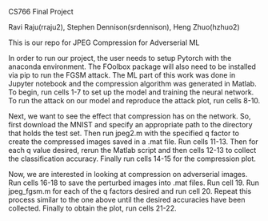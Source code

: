 CS766 Final Project

Ravi Raju(rraju2), Stephen Dennison(srdennison), Heng Zhuo(hzhuo2)

This is our repo for JPEG Compression for Adverserial ML

In order to run our project, the user needs to setup Pytorch with the anaconda environment. The FOolbox package will also need to be installed via pip to run the FGSM attack.
The ML part of this work was done in Jupyter notebook and the compression algorithm was generated in Matlab.
To begin, run cells 1-7 to set up the model and training the neural network. 
To run the attack on our model and reproduce the attack plot, run cells 8-10.

Next, we want to see the effect that compression has on the network. So, first download the MNIST and specify an appropriate path to the directory that holds the test set. Then run jpeg2.m with the specified q factor to create the compressed images saved in a .mat file.  Run cells 11-13. Then for each q value desired, rerun the Matlab script and then cells 12-13 to collect the classification accuracy. Finally run cells 14-15 for the compression plot. 

Now, we are interested in looking at compression on adverserial images. Run cells 16-18 to save the perturbed images into .mat files. Run cell 19. Run jpeg_fgsm.m for each of the q factors desired and run cell 20. Repeat this process similar to the one above until the desired accuracies have been collected. Finally to obtain the plot, run cells 21-22.
